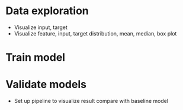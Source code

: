 # Data exploration
- Visualize input, target
- Visualize feature, input, target distribution, mean, median, box plot
# Train model

# Validate models
- Set up pipeline to visualize result compare with baseline model